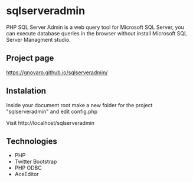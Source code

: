 # sqlserveradmin
PHP SQL Server Admin is a web query tool for Microsoft SQL Server, you can execute database queries in the browser without install Microsoft SQL Server Managment studio. 

## Project page
https://gnovaro.github.io/sqlserveradmin/

## Instalation
Inside your document root make a new folder for the project "sqlserveradmin" and edit config.php

Visit
http://localhost/sqlserveradmin

## Technologies
* PHP
* Twitter Bootstrap
* PHP ODBC
* AceEditor
